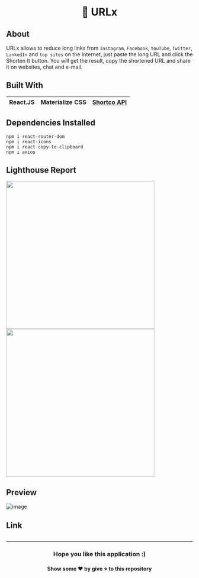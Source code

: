 <h1 align="center">🔗 URLx</h1>

## About
URLx allows to reduce long links from `Instagram`, `Facebook`, `YouTube`, `Twitter`, `LinkedIn` and `top sites` on the Internet, just paste the long URL and click the 
Shorten It button. You will get the result, copy the shortened URL and share it on websites, chat and e-mail.

## Built With
|React.JS|Materialize CSS|[Shortco API](https://shrtco.de/)|
|---|---|---|

## Dependencies Installed
```
npm i react-router-dom
npm i react-icons
npm i react-copy-to-clipboard
npm i axios
```

## Lighthouse Report
<p>
  <img src="https://github.com/TheNewC0der-24/URLx/blob/master/Lighthouse%20Report.png" width="400">
  <img src="https://github.com/TheNewC0der-24/URLx/blob/master/PWA.png" width="400">
</p>


## Preview
![image](https://github.com/TheNewC0der-24/URLx/blob/master/Preview.png)

## Link
```

```

---
<h3 align="center">Hope you like this application :)</h3>
<h4 align="center">Show some ❤️ by give ⭐ to this repository</h4>

